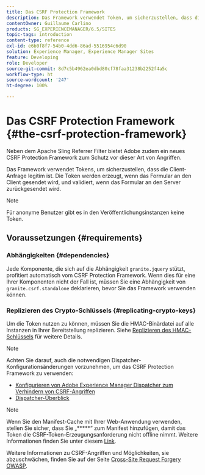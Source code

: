 ```yaml
---
title: Das CSRF Protection Framework
description: Das Framework verwendet Token, um sicherzustellen, dass die Client-Anfrage legitim ist
contentOwner: Guillaume Carlino
products: SG_EXPERIENCEMANAGER/6.5/SITES
topic-tags: introduction
content-type: reference
exl-id: e6b0f8f7-54b0-4dd6-86ad-5516954c6d90
solution: Experience Manager, Experience Manager Sites
feature: Developing
role: Developer
source-git-commit: 8d7c5b4962ea0dbd80cf78faa31238b2252f4a5c
workflow-type: ht
source-wordcount: '247'
ht-degree: 100%

---
```


# Das CSRF Protection Framework {#the-csrf-protection-framework}

Neben dem Apache Sling Referrer Filter bietet Adobe zudem ein neues CSRF Protection Framework zum Schutz vor dieser Art von Angriffen.

Das Framework verwendet Tokens, um sicherzustellen, dass die Client-Anfrage legitim ist. Die Token werden erzeugt, wenn das Formular an den Client gesendet wird, und validiert, wenn das Formular an den Server zurückgesendet wird.

>[!NOTE]
>
>Für anonyme Benutzer gibt es in den Veröffentlichungsinstanzen keine Token.

## Voraussetzungen {#requirements}

### Abhängigkeiten {#dependencies}

Jede Komponente, die sich auf die Abhängigkeit `granite.jquery` stützt, profitiert automatisch vom CSRF Protection Framework. Wenn dies für eine Ihrer Komponenten nicht der Fall ist, müssen Sie eine Abhängigkeit von `granite.csrf.standalone` deklarieren, bevor Sie das Framework verwenden können.

### Replizieren des Crypto-Schlüssels {#replicating-crypto-keys}

Um die Token nutzen zu können, müssen Sie die HMAC-Binärdatei auf alle Instanzen in Ihrer Bereitstellung replizieren. Siehe [Replizieren des HMAC-Schlüssels](/help/sites-administering/encapsulated-token.md#replicating-the-hmac-key) für weitere Details.

>[!NOTE]
>
>Achten Sie darauf, auch die notwendigen Dispatcher-Konfigurationsänderungen vorzunehmen, um das CSRF Protection Framework zu verwenden:
>
>* [Konfigurieren von Adobe Experience Manager Dispatcher zum Verhindern von CSRF-Angriffen](https://experienceleague.adobe.com/de/docs/experience-manager-dispatcher/using/configuring/configuring-dispatcher-to-prevent-csrf)
>* [Dispatcher-Überblick](https://experienceleague.adobe.com/de/docs/experience-manager-dispatcher/using/dispatcher)

>[!NOTE]
>
>Wenn Sie den Manifest-Cache mit Ihrer Web-Anwendung verwenden, stellen Sie sicher, dass Sie „*****“ zum Manifest hinzufügen, damit das Token die CSRF-Token-Erzeugungsanforderung nicht offline nimmt. Weitere Informationen finden Sie unter diesem [Link](https://www.w3.org/TR/offline-webapps/).
>
Weitere Informationen zu CSRF-Angriffen und Möglichkeiten, sie abzuschwächen, finden Sie auf der Seite [Cross-Site Request Forgery OWASP](https://owasp.org/www-community/attacks/csrf).
